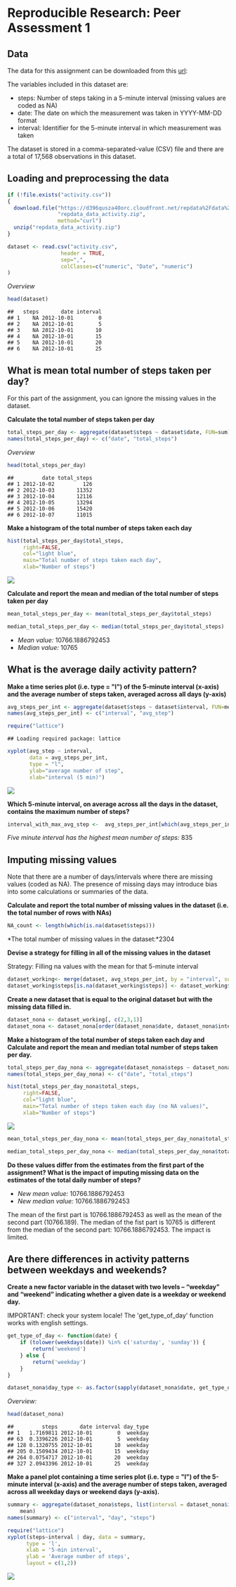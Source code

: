 # Reproducible Research: Peer Assessment 1
## Data

The data for this assignment can be downloaded from this [url](https://d396qusza40orc.cloudfront.net/repdata%2Fdata%2Factivity.zip):

The variables included in this dataset are:
* steps: Number of steps taking in a 5-minute interval (missing values are coded as NA)
* date: The date on which the measurement was taken in YYYY-MM-DD format
* interval: Identifier for the 5-minute interval in which measurement was taken

The dataset is stored in a comma-separated-value (CSV) file and there are a total of 17,568 observations in this dataset.

## Loading and preprocessing the data


```r
if (!file.exists("activity.csv"))
{
  download.file("https://d396qusza40orc.cloudfront.net/repdata%2Fdata%2Factivity.zip",
                "repdata_data_activity.zip",
                method="curl")
  unzip("repdata_data_activity.zip")
}

dataset <- read.csv("activity.csv", 
                 header = TRUE, 
                 sep=",",
                 colClasses=c("numeric", "Date", "numeric")
)
```

*Overview*

```r
head(dataset)
```

```
##   steps       date interval
## 1    NA 2012-10-01        0
## 2    NA 2012-10-01        5
## 3    NA 2012-10-01       10
## 4    NA 2012-10-01       15
## 5    NA 2012-10-01       20
## 6    NA 2012-10-01       25
```



## What is mean total number of steps taken per day?

For this part of the assignment, you can ignore the missing values in the dataset.

**Calculate the total number of steps taken per day**

```r
total_steps_per_day <- aggregate(dataset$steps ~ dataset$date, FUN=sum)
names(total_steps_per_day) <- c("date", "total_steps")
```

*Overview*

```r
head(total_steps_per_day)
```

```
##         date total_steps
## 1 2012-10-02         126
## 2 2012-10-03       11352
## 3 2012-10-04       12116
## 4 2012-10-05       13294
## 5 2012-10-06       15420
## 6 2012-10-07       11015
```

**Make a histogram of the total number of steps taken each day**

```r
hist(total_steps_per_day$total_steps,
     right=FALSE,
     col="light blue",
     main="Total number of steps taken each day",
     xlab="Number of steps")
```

![](PA1_template_files/figure-html/unnamed-chunk-5-1.png) 

**Calculate and report the mean and median of the total number of steps taken per day**

```r
mean_total_steps_per_day <- mean(total_steps_per_day$total_steps)

median_total_steps_per_day <- median(total_steps_per_day$total_steps)
```

* *Mean value:* 10766.1886792453
* *Median value:* 10765

## What is the average daily activity pattern?

**Make a time series plot (i.e. type = "l") of the 5-minute interval (x-axis) and the average number of steps taken, averaged across all days (y-axis)**

```r
avg_steps_per_int <- aggregate(dataset$steps ~ dataset$interval, FUN=mean, na.rm = TRUE)
names(avg_steps_per_int) <- c("interval", "avg_step")

require("lattice")
```

```
## Loading required package: lattice
```

```r
xyplot(avg_step ~ interval,
       data = avg_steps_per_int,
       type = "l",
       ylab="average number of step",
       xlab="interval (5 min)")
```

![](PA1_template_files/figure-html/unnamed-chunk-7-1.png) 

**Which 5-minute interval, on average across all the days in the dataset, contains the maximum number of steps?**

```r
interval_with_max_avg_step <-  avg_steps_per_int[which(avg_steps_per_int$avg_step == max(avg_steps_per_int$avg_step)),]["interval"]
```

*Five minute interval has the highest mean number of steps:* 835

## Imputing missing values

Note that there are a number of days/intervals where there are missing values (coded as NA). The presence of missing days may introduce bias into some calculations or summaries of the data.

**Calculate and report the total number of missing values in the dataset (i.e. the total number of rows with NAs)**

```r
NA_count <- length(which(is.na(dataset$steps)))
```

*The total number of missing values in the dataset:*2304

**Devise a strategy for filling in all of the missing values in the dataset**

Strategy: Filling na values with the mean for that 5-minute interval


```r
dataset_working<- merge(dataset, avg_steps_per_int, by = "interval", sort= FALSE)
dataset_working$steps[is.na(dataset_working$steps)] <- dataset_working$avg_step[is.na(dataset_working$steps)]
```

**Create a new dataset that is equal to the original dataset but with the missing data filled in.**


```r
dataset_nona <- dataset_working[, c(2,3,1)]
dataset_nona <- dataset_nona[order(dataset_nona$date, dataset_nona$interval),]
```

**Make a histogram of the total number of steps taken each day and Calculate and report the mean and median total number of steps taken per day.**


```r
total_steps_per_day_nona <- aggregate(dataset_nona$steps ~ dataset_nona$date, FUN=sum)
names(total_steps_per_day_nona) <- c("date", "total_steps")

hist(total_steps_per_day_nona$total_steps,
     right=FALSE,
     col="light blue",
     main="Total number of steps taken each day (no NA values)",
     xlab="Number of steps")
```

![](PA1_template_files/figure-html/unnamed-chunk-12-1.png) 

```r
mean_total_steps_per_day_nona <- mean(total_steps_per_day_nona$total_steps)

median_total_steps_per_day_nona <- median(total_steps_per_day_nona$total_steps)
```

**Do these values differ from the estimates from the first part of the assignment? What is the impact of imputing missing data on the estimates of the total daily number of steps?**

* *New mean value:* 10766.1886792453
* *New median value:* 10766.1886792453

The mean of the first part is 10766.1886792453 as well as the mean of the second part (10766.189). The median of the fist part is 10765 is different from the median of the second part: 10766.1886792453. The impact is limited.

## Are there differences in activity patterns between weekdays and weekends?

**Create a new factor variable in the dataset with two levels – “weekday” and “weekend” indicating whether a given date is a weekday or weekend day.**

IMPORTANT: check your system locale! The 'get_type_of_day' function works with english settings.


```r
get_type_of_day <- function(date) {
    if (tolower(weekdays(date)) %in% c('saturday', 'sunday')) {
        return('weekend')
    } else {
        return('weekday')
    }
}

dataset_nona$day_type <- as.factor(sapply(dataset_nona$date, get_type_of_day))
```

*Overview:*

```r
head(dataset_nona)
```

```
##         steps       date interval day_type
## 1   1.7169811 2012-10-01        0  weekday
## 63  0.3396226 2012-10-01        5  weekday
## 128 0.1320755 2012-10-01       10  weekday
## 205 0.1509434 2012-10-01       15  weekday
## 264 0.0754717 2012-10-01       20  weekday
## 327 2.0943396 2012-10-01       25  weekday
```


**Make a panel plot containing a time series plot (i.e. type = "l") of the 5-minute interval (x-axis) and the average number of steps taken, averaged across all weekday days or weekend days (y-axis).**


```r
summary <- aggregate(dataset_nona$steps, list(interval = dataset_nona$interval, day = dataset_nona$day), 
    mean)
names(summary) <- c("interval", "day", "steps")

require("lattice")
xyplot(steps~interval | day, data = summary,
      type = 'l',
      xlab = '5-min interval',
      ylab = 'Average number of steps',
      layout = c(1,2))
```

![](PA1_template_files/figure-html/unnamed-chunk-15-1.png) 

